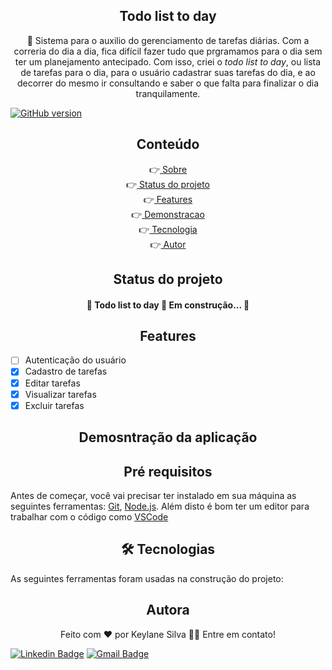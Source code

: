<h2 align="center"> Todo list to day </h2>

<p align="center" id="sobre">🚩 Sistema para o auxilio do gerenciamento de tarefas diárias. Com a correria do dia a dia, fica difícil fazer tudo que prgramamos para o dia sem ter um planejamento antecipado. Com isso, criei o <i>todo list to day</i>, ou lista de tarefas para o dia, para o usuário cadastrar suas tarefas do dia, e ao decorrer do mesmo ir consultando e saber o que falta para finalizar o dia tranquilamente.</p>

[![GitHub version](https://badge.fury.io/gh/Naereen%2FStrapDown.js.svg)](https://github.com/Naereen/StrapDown.js)

<h2 align="center" id="tabela-conteudo"> Conteúdo </h2>

<p align="center">
	 👉<a href="#sobre"> Sobre</a> <br>
 	 👉<a href="#status"> Status do projeto</a><br>
 	 👉<a href="#features"> Features</a><br>
 	 👉<a href="#demonstracao"> Demonstracao</a><br>
 	 👉<a href="#tecnologias"> Tecnologia</a><br>
 	 👉<a href="#autor"> Autor</a>
</p>

<h2 align="center"> Status do projeto </h2>

<h4  id="status" align="center"> 
	🚧  Todo list to day 🚀 Em construção...  🚧
</h4>

<h2 align="center" id="features"> Features </h2>

- [ ] Autenticação do usuário
- [x] Cadastro de tarefas
- [x] Editar tarefas
- [x] Visualizar tarefas
- [x] Excluir tarefas

<h2 align="center" id="demonstracao"> Demosntração da aplicação </h2>

<h2 align="center" id="pre-requisitos"> Pré requisitos </h2>


Antes de começar, você vai precisar ter instalado em sua máquina as seguintes ferramentas:
[Git](https://git-scm.com), [Node.js](https://nodejs.org/en/). 
Além disto é bom ter um editor para trabalhar com o código como [VSCode](https://code.visualstudio.com/)

<h2 align="center" id="tecnologias"> 🛠 Tecnologias </h2>

As seguintes ferramentas foram usadas na construção do projeto:

<h2 align="center" id="features"> Autora </h2>

<p align="center">Feito com ❤️ por Keylane Silva 👋🏽 Entre em contato! </p>

[![Linkedin Badge](https://img.shields.io/badge/-Keylane-blue?style=flat-square&logo=Linkedin&logoColor=white&link=https://https://www.linkedin.com/in/keylane-silva-277737168/)](https://www.linkedin.com/in/keylane-silva-277737168/)
[![Gmail Badge](https://img.shields.io/badge/-keylanessilva07@gmail.com-c14438?style=flat-square&logo=Gmail&logoColor=white&link=mailto:keylanessilva07@gmail.com)](mailto:keylanessilva07@gmail.com)





